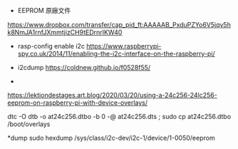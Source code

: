 

* EEPROM 原廠文件

https://www.dropbox.com/transfer/cap_pid_ft:AAAAAB_PxduPZYo6V5jqy5hk8NmJA1rnfJXmmtjizCH9tEDrnrIKW40

* rasp-config enable i2c
https://www.raspberrypi-spy.co.uk/2014/11/enabling-the-i2c-interface-on-the-raspberry-pi/

* i2cdump 
https://coldnew.github.io/f0528f55/

* 
https://lektiondestages.art.blog/2020/03/20/using-a-24c256-24lc256-eeprom-on-raspberry-pi-with-device-overlays/

dtc -O dtb -o at24c256.dtbo -b 0 -@ at24c256.dts ; sudo  cp at24c256.dtbo  /boot/overlays


*dump 
sudo hexdump /sys/class/i2c-dev/i2c-1/device/1-0050/eeprom

